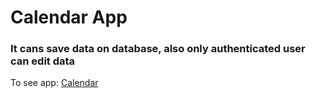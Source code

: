 # Сalendar App

### It cans save data on database, also only authenticated user can edit data

To see app: [Calendar](https://calendar-ruddy.vercel.app/auth)
